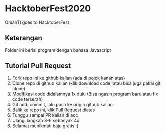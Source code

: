 # HacktoberFest2020

OmahTI goes to HacktoberFest

## Keterangan

Folder ini berisi program dengan bahasa Javascript

## Tutorial Pull Request

1. Fork repo ini ke github kalian (ada di pojok kanan atas)
2. Clone repo di github kalian (klik download code, atau bisa juga pakai git clone)
3. Modifikasi code didalamnya 1x dulu (Bisa ngasih program baru atau fix code terserah)
4. Git add, commit, lalu push ke origin github kalian
5. Balik ke repo ini, klik Pull Request diatas
6. Tunggu sampai PR kalian di acc
7. Ulangi langkah 3-6 sebanyak 4x
8. Selamat menikmati baju gratis :)
